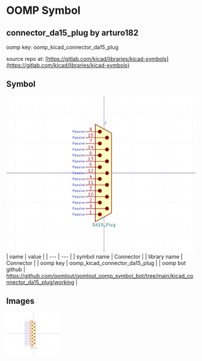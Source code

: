 # OOMP Symbol  
## connector_da15_plug  by arturo182  
  
oomp key: oomp_kicad_connector_da15_plug  
  
source repo at: [https://gitlab.com/kicad/libraries/kicad-symbols](https://gitlab.com/kicad/libraries/kicad-symbols)  
## Symbol  
  
[![working.png](working_600.png)](working.png)  
| name | value | 
| --- | --- | 
| symbol name | Connector | 
| library name | Connector | 
| oomp key | oomp_kicad_connector_da15_plug | 
| oomp bot github | https://github.com/oomlout/oomlout_oomp_symbol_bot/tree/main/kicad_connector_da15_plug/working | 
## Images  
  
[![working.png](working_140.png)](working.png)  
